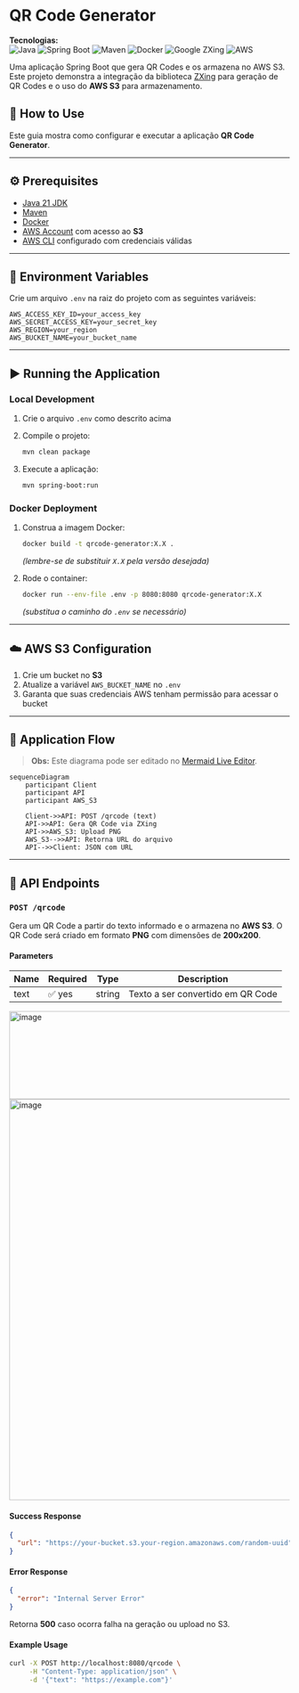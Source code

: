 # QR Code Generator

**Tecnologias:**  
![Java](https://img.shields.io/badge/Java-21-blue?logo=openjdk&logoColor=white)
![Spring Boot](https://img.shields.io/badge/Spring%20Boot-3-green?logo=springboot&logoColor=white)
![Maven](https://img.shields.io/badge/Maven-3.9-red?logo=apachemaven&logoColor=white)
![Docker](https://img.shields.io/badge/Docker-blue?logo=docker&logoColor=white)
![Google ZXing](https://img.shields.io/badge/Google%20ZXing-QR%20Generation-blueviolet?logo=google&logoColor=white)
![AWS](https://img.shields.io/badge/AWS-S3-orange?logo=amazonaws&logoColor=white)

Uma aplicação Spring Boot que gera QR Codes e os armazena no AWS S3.  
Este projeto demonstra a integração da biblioteca [ZXing](https://github.com/zxing/zxing) para geração de QR Codes e o uso do **AWS S3** para armazenamento.


## 🚀 How to Use
Este guia mostra como configurar e executar a aplicação **QR Code Generator**.

---

## ⚙️ Prerequisites
- [Java 21 JDK](https://adoptium.net/)  
- [Maven](https://maven.apache.org/)  
- [Docker](https://www.docker.com/)  
- [AWS Account](https://aws.amazon.com/) com acesso ao **S3**  
- [AWS CLI](https://aws.amazon.com/cli/) configurado com credenciais válidas  

---

## 🔑 Environment Variables
Crie um arquivo `.env` na raiz do projeto com as seguintes variáveis:

```env
AWS_ACCESS_KEY_ID=your_access_key
AWS_SECRET_ACCESS_KEY=your_secret_key
AWS_REGION=your_region
AWS_BUCKET_NAME=your_bucket_name
````

---

## ▶️ Running the Application

### Local Development

1. Crie o arquivo `.env` como descrito acima
2. Compile o projeto:

   ```bash
   mvn clean package
   ```
3. Execute a aplicação:

   ```bash
   mvn spring-boot:run
   ```

### Docker Deployment

1. Construa a imagem Docker:

   ```bash
   docker build -t qrcode-generator:X.X .
   ```

   *(lembre-se de substituir `X.X` pela versão desejada)*

2. Rode o container:

   ```bash
   docker run --env-file .env -p 8080:8080 qrcode-generator:X.X
   ```

   *(substitua o caminho do `.env` se necessário)*

---

## ☁️ AWS S3 Configuration

1. Crie um bucket no **S3**
2. Atualize a variável `AWS_BUCKET_NAME` no `.env`
3. Garanta que suas credenciais AWS tenham permissão para acessar o bucket

---

## 🔄 Application Flow

> **Obs:** Este diagrama pode ser editado no [Mermaid Live Editor](https://mermaid-js.github.io/mermaid-live-editor).

```mermaid
sequenceDiagram
    participant Client
    participant API
    participant AWS_S3

    Client->>API: POST /qrcode (text)
    API->>API: Gera QR Code via ZXing
    API->>AWS_S3: Upload PNG
    AWS_S3-->>API: Retorna URL do arquivo
    API-->>Client: JSON com URL
```

---

## 📡 API Endpoints

### `POST /qrcode`

Gera um QR Code a partir do texto informado e o armazena no **AWS S3**.
O QR Code será criado em formato **PNG** com dimensões de **200x200**.


#### Parameters

| Name | Required | Type   | Description                       |
| ---- | -------- | ------ | --------------------------------- |
| text | ✅ yes    | string | Texto a ser convertido em QR Code |


<img width="1782" height="158" alt="image" src="https://github.com/user-attachments/assets/de65fba7-1baf-48bd-87d2-7dfe6265ee3e" />

<img width="1484" height="720" alt="image" src="https://github.com/user-attachments/assets/ba0ebaee-10d0-4f58-a28a-bca9565580a7" />


#### Success Response

```json
{
  "url": "https://your-bucket.s3.your-region.amazonaws.com/random-uuid"
}
```

#### Error Response

```json
{
  "error": "Internal Server Error"
}
```

Retorna **500** caso ocorra falha na geração ou upload no S3.

#### Example Usage

```bash
curl -X POST http://localhost:8080/qrcode \
     -H "Content-Type: application/json" \
     -d '{"text": "https://example.com"}'
```



